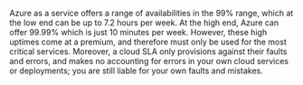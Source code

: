 Azure as a service offers a range of availabilities in the 99% range, which at the low end can be up to 7.2 hours per week. At the high end, Azure can offer 99.99% which is just 10 minutes per week. However, these high uptimes come at a premium, and therefore must only be used for the most critical services. Moreover, a cloud SLA only provisions against their faults and errors, and makes no accounting for errors in your own cloud services or deployments; you are still liable for your own faults and mistakes. 